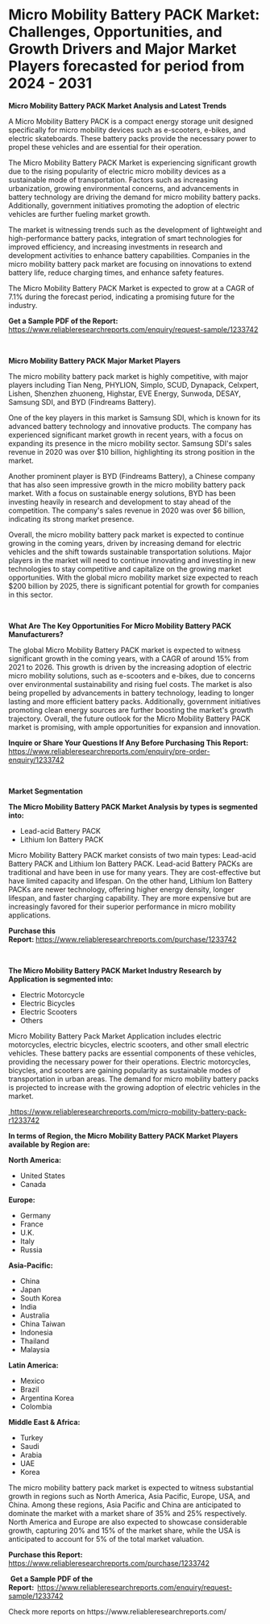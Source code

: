 <p><h1>Micro Mobility Battery PACK Market: Challenges, Opportunities, and Growth Drivers and Major Market Players forecasted for period from 2024 - 2031</h1></p><p><strong>Micro Mobility Battery PACK Market Analysis and Latest Trends</strong></p>
<p><p>A Micro Mobility Battery PACK is a compact energy storage unit designed specifically for micro mobility devices such as e-scooters, e-bikes, and electric skateboards. These battery packs provide the necessary power to propel these vehicles and are essential for their operation.</p><p>The Micro Mobility Battery PACK Market is experiencing significant growth due to the rising popularity of electric micro mobility devices as a sustainable mode of transportation. Factors such as increasing urbanization, growing environmental concerns, and advancements in battery technology are driving the demand for micro mobility battery packs. Additionally, government initiatives promoting the adoption of electric vehicles are further fueling market growth.</p><p>The market is witnessing trends such as the development of lightweight and high-performance battery packs, integration of smart technologies for improved efficiency, and increasing investments in research and development activities to enhance battery capabilities. Companies in the micro mobility battery pack market are focusing on innovations to extend battery life, reduce charging times, and enhance safety features.</p><p>The Micro Mobility Battery PACK Market is expected to grow at a CAGR of 7.1% during the forecast period, indicating a promising future for the industry.</p></p>
<p><strong>Get a Sample PDF of the Report:&nbsp;</strong> <a href="https://www.reliableresearchreports.com/enquiry/request-sample/1233742">https://www.reliableresearchreports.com/enquiry/request-sample/1233742</a></p>
<p>&nbsp;</p>
<p><strong>Micro Mobility Battery PACK Major Market Players</strong></p>
<p><p>The micro mobility battery pack market is highly competitive, with major players including Tian Neng, PHYLION, Simplo, SCUD, Dynapack, Celxpert, Lishen, Shenzhen zhuoneng, Highstar, EVE Energy, Sunwoda, DESAY, Samsung SDI, and BYD (Findreams Battery).</p><p>One of the key players in this market is Samsung SDI, which is known for its advanced battery technology and innovative products. The company has experienced significant market growth in recent years, with a focus on expanding its presence in the micro mobility sector. Samsung SDI's sales revenue in 2020 was over $10 billion, highlighting its strong position in the market.</p><p>Another prominent player is BYD (Findreams Battery), a Chinese company that has also seen impressive growth in the micro mobility battery pack market. With a focus on sustainable energy solutions, BYD has been investing heavily in research and development to stay ahead of the competition. The company's sales revenue in 2020 was over $6 billion, indicating its strong market presence.</p><p>Overall, the micro mobility battery pack market is expected to continue growing in the coming years, driven by increasing demand for electric vehicles and the shift towards sustainable transportation solutions. Major players in the market will need to continue innovating and investing in new technologies to stay competitive and capitalize on the growing market opportunities. With the global micro mobility market size expected to reach $200 billion by 2025, there is significant potential for growth for companies in this sector.</p></p>
<p>&nbsp;</p>
<p><strong>What Are The Key Opportunities For Micro Mobility Battery PACK Manufacturers?</strong></p>
<p><p>The global Micro Mobility Battery PACK market is expected to witness significant growth in the coming years, with a CAGR of around 15% from 2021 to 2026. This growth is driven by the increasing adoption of electric micro mobility solutions, such as e-scooters and e-bikes, due to concerns over environmental sustainability and rising fuel costs. The market is also being propelled by advancements in battery technology, leading to longer lasting and more efficient battery packs. Additionally, government initiatives promoting clean energy sources are further boosting the market's growth trajectory. Overall, the future outlook for the Micro Mobility Battery PACK market is promising, with ample opportunities for expansion and innovation.</p></p>
<p><strong>Inquire or Share Your Questions If Any Before Purchasing This Report:</strong> <a href="https://www.reliableresearchreports.com/enquiry/pre-order-enquiry/1233742">https://www.reliableresearchreports.com/enquiry/pre-order-enquiry/1233742</a></p>
<p>&nbsp;</p>
<p><strong>Market Segmentation</strong></p>
<p><strong>The Micro Mobility Battery PACK Market Analysis by types is segmented into:</strong></p>
<p><ul><li>Lead-acid Battery PACK</li><li>Lithium Ion Battery PACK</li></ul></p>
<p><p>Micro Mobility Battery PACK market consists of two main types: Lead-acid Battery PACK and Lithium Ion Battery PACK. Lead-acid Battery PACKs are traditional and have been in use for many years. They are cost-effective but have limited capacity and lifespan. On the other hand, Lithium Ion Battery PACKs are newer technology, offering higher energy density, longer lifespan, and faster charging capability. They are more expensive but are increasingly favored for their superior performance in micro mobility applications.</p></p>
<p><strong>Purchase this Report:&nbsp;</strong><a href="https://www.reliableresearchreports.com/purchase/1233742">https://www.reliableresearchreports.com/purchase/1233742</a></p>
<p>&nbsp;</p>
<p><strong>The Micro Mobility Battery PACK Market Industry Research by Application is segmented into:</strong></p>
<p><ul><li>Electric Motorcycle</li><li>Electric Bicycles</li><li>Electric Scooters</li><li>Others</li></ul></p>
<p><p>Micro Mobility Battery Pack Market Application includes electric motorcycles, electric bicycles, electric scooters, and other small electric vehicles. These battery packs are essential components of these vehicles, providing the necessary power for their operations. Electric motorcycles, bicycles, and scooters are gaining popularity as sustainable modes of transportation in urban areas. The demand for micro mobility battery packs is projected to increase with the growing adoption of electric vehicles in the market.</p></p>
<p><a href="https://www.reliableresearchreports.com/micro-mobility-battery-pack-r1233742">&nbsp;https://www.reliableresearchreports.com/micro-mobility-battery-pack-r1233742</a></p>
<p><strong>In terms of Region, the Micro Mobility Battery PACK Market Players available by Region are:</strong></p>
<p>
    <p> <strong> North America: </strong>
        <ul>
            <li>United States</li>
            <li>Canada</li>
        </ul>
        </p> 
    <p> <strong> Europe: </strong>
        <ul>
            <li>Germany</li>
            <li>France</li>
            <li>U.K.</li>
            <li>Italy</li>
            <li>Russia</li>
        </ul>
        </p> 
    <p> <strong> Asia-Pacific: </strong>
        <ul>
            <li>China</li>
            <li>Japan</li>
            <li>South Korea</li>
            <li>India</li>
            <li>Australia</li>
            <li>China Taiwan</li>
            <li>Indonesia</li>
            <li>Thailand</li>
            <li>Malaysia</li>
        </ul>
        </p> 
    <p> <strong> Latin America: </strong>
        <ul>
            <li>Mexico</li>
            <li>Brazil</li>
            <li>Argentina Korea</li>
            <li>Colombia</li>
        </ul>
        </p> 
    <p> <strong> Middle East & Africa: </strong>
        <ul>
            <li>Turkey</li>
            <li>Saudi</li>
            <li>Arabia</li>
            <li>UAE</li>
            <li>Korea</li>
        </ul>
    </p>
    </p>
<p><p>The micro mobility battery pack market is expected to witness substantial growth in regions such as North America, Asia Pacific, Europe, USA, and China. Among these regions, Asia Pacific and China are anticipated to dominate the market with a market share of 35% and 25% respectively. North America and Europe are also expected to showcase considerable growth, capturing 20% and 15% of the market share, while the USA is anticipated to account for 5% of the total market valuation.</p></p>
<p><strong>Purchase this Report: </strong><a href="https://www.reliableresearchreports.com/purchase/1233742">https://www.reliableresearchreports.com/purchase/1233742</a></p>
<p>&nbsp;<strong>Get a Sample PDF of the Report:&nbsp;&nbsp;</strong><a href="https://www.reliableresearchreports.com/enquiry/request-sample/1233742">https://www.reliableresearchreports.com/enquiry/request-sample/1233742</a></p>
<p><strong></strong></p>
<p>Check more reports on https://www.reliableresearchreports.com/</p>